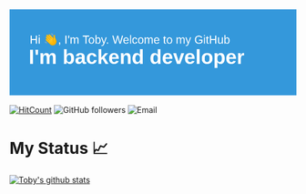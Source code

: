 <img src="assets/banner.png">

[![HitCount](http://hits.dwyl.com/TobyD3v/TobyD3v.svg)](http://hits.dwyl.com/TobyD3v/TobyD3v)
![GitHub followers](https://img.shields.io/github/followers/TobyD3v?style=flat-square)
![Email](https://img.shields.io/badge/Email-tobydev%40protonmail.com-lightgrey?style=flat-square)  
# My Status :chart_with_upwards_trend:
[![Toby's github stats](https://github-readme-stats.vercel.app/api?username=TobyD3v)](https://github.com/TobyD3v)